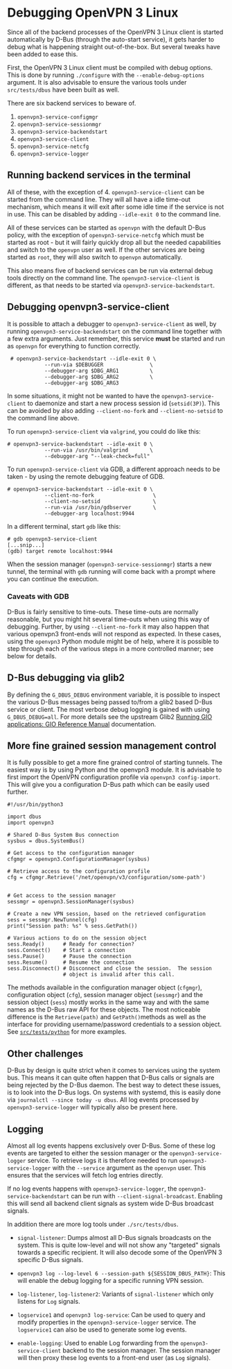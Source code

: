 Debugging OpenVPN 3 Linux
=========================

Since all of the backend processes of the OpenVPN 3 Linux client is started
automatically by D-Bus (through the auto-start service), it gets harder to debug
what is happening straight out-of-the-box.  But several tweaks have been added
to ease this.

First, the OpenVPN 3 Linux client must be compiled with debug options.  This is
done by running `./configure` with the `--enable-debug-options` argument.
It is also advisable to ensure the various tools under `src/tests/dbus` have
been built as well.

There are six backend services to beware of.

  1. `openvpn3-service-configmgr`
  2. `openvpn3-service-sessionmgr`
  3. `openvpn3-service-backendstart`
  4. `openvpn3-service-client`
  5. `openvpn3-service-netcfg`
  6. `openvpn3-service-logger`

## Running backend services in the terminal

All of these, with the exception of 4. `openvpn3-service-client` can be
started from the command line.  They will all have a idle time-out mechanism,
which means it will exit after some idle time if the service is not in use.
This can be disabled by adding `--idle-exit 0` to the command line.

All of these services can be started as `openvpn` with the default D-Bus
policy, with the exception of `openvpn3-service-netcfg` which must be
started as root - but it will fairly quickly drop all but the needed
capabilities and switch to the `openvpn` user as well.  If the other
services are being started as `root`, they will also switch to `openvpn`
automatically.

This also means five of backend services can be run via external debug tools
directly on the command line.   The `openvpn3-service-client` is
different, as that needs to be started via `openvpn3-service-backendstart`.

## Debugging openvpn3-service-client

It is possible to attach a debugger to `openvpn3-service-client` as well, by
running `openvpn3-service-backendstart` on the command line together with a
few extra arguments.  Just remember, this service **must** be started and run as
`openvpn` for everything to function correctly.

     # openvpn3-service-backendstart --idle-exit 0 \
                --run-via $DEBUGGER               \
                --debugger-arg $DBG_ARG1          \
                --debugger-arg $DBG_ARG2          \
                --debugger-arg $DBG_ARG3

In some situations, it might not be wanted to have the
`openvpn3-service-client` to daemonize and start a new process session id
(`setsid(3P)`).  This can be avoided by also adding `--client-no-fork` and
`--client-no-setsid` to the command line above.

To run `openvpn3-service-client` via `valgrind`, you could do like this:

    # openvpn3-service-backendstart --idle-exit 0 \
                --run-via /usr/bin/valgrind       \
                --debugger-arg "--leak-check=full"

To run `openvpn3-service-client` via GDB, a different approach needs to be
taken - by using the remote debugging feature of GDB.

    # openvpn3-service-backendstart --idle-exit 0 \
                --client-no-fork                   \
                --client-no-setsid                 \
                --run-via /usr/bin/gdbserver       \
                --debugger-arg localhost:9944

In a different terminal, start `gdb` like this:

    # gdb openvpn3-service-client
    [...snip...]
    (gdb) target remote localhost:9944

When the session manager (`openvpn3-service-sessionmgr`) starts a new
tunnel, the terminal with `gdb` running will come back with a prompt where you
can continue the execution.

### Caveats with GDB
D-Bus is fairly sensitive to time-outs.  These time-outs are normally reasonable,
but you might hit several time-outs when using this way of debugging.  Further,
by using `--client-no-fork` it may also happen that various openvpn3
front-ends will not respond as expected.  In these cases, using the `openvpn3`
Python module might be of help, where it is possible to step through each of
the various steps in a more controlled manner; see below for details.


## D-Bus debugging via glib2

By defining the `G_DBUS_DEBUG` environment variable, it is possible to
inspect the various D-Bus messages being passed to/from a glib2 based D-Bus
service or client.  The most verbose debug logging is gained with using
`G_DBUS_DEBUG=all`.  For more details see the upstream Glib2
[Running GIO applications: GIO Reference Manual](https://developer.gnome.org/gio/stable/running-gio-apps.html) documentation.


## More fine grained session management control

It is fully possible to get a more fine grained control of starting tunnels.
The easiest way is by using Python and the openvpn3 module.  It is advisable to
first import the OpenVPN configuration profile via `openvpn3 config-import`.
This will give you a configuration D-Bus path which can be easily used further.

    #!/usr/bin/python3
    
    import dbus
    import openvpn3
    
    # Shared D-Bus System Bus connection
    sysbus = dbus.SystemBus()
    
    # Get access to the configuration manager
    cfgmgr = openvpn3.ConfigurationManager(sysbus)
    
    # Retrieve access to the configuration profile
    cfg = cfgmgr.Retrieve('/net/openvpn/v3/configuration/some-path')
    
    
    # Get access to the session manager
    sessmgr = openvpn3.SessionManager(sysbus)
    
    # Create a new VPN session, based on the retrieved configuration
    sess = sessmgr.NewTunnel(cfg)
    print("Session path: %s" % sess.GetPath())
    
    # Various actions to do on the session object
    sess.Ready()      # Ready for connection?
    sess.Connect()    # Start a connection
    sess.Pause()      # Pause the connection
    sess.Resume()     # Resume the connection
    sess.Disconnect() # Disconnect and close the session.  The session
                      # object is invalid after this call.

The methods available in the configuration manager object (`cfgmgr`),
configuration object (`cfg`), session manager object (`sessmgr`) and the
session object (`sess`) mostly works in the same way and with the same names
as the D-Bus raw API for these objects.  The most noticeable difference is the
`Retrieve(path)` and `GetPath()`methods as well as the interface for
providing username/password credentials to a session object.  See
[`src/tests/python`](../src/tests/python) for more examples.

## Other challenges
D-Bus by design is quite strict when it comes to services using the system
bus.  This means it can quite often happen that D-Bus calls or signals are
being rejected by the D-Bus daemon.  The best way to detect these issues, is
to look into the D-Bus logs.  On systems with systemd, this is easily done
via `journalctl --since today -u dbus`.  All log events processed by
`openvpn3-service-logger` will typically also be present here.


## Logging

Almost all log events happens exclusively over D-Bus.  Some of these log events
are targeted to either the session manager or the `openvpn3-service-logger`
service.  To retrieve logs it is therefore needed to run
`openvpn3-service-logger` with the `--service` argument as the `openvpn`
user.  This ensures that the services will fetch log entries directly.

If no log events happens with `openvpn3-service-logger`, the
`openvpn3-service-backendstart` can be run with
`--client-signal-broadcast`.  Enabling this will send all backend client
signals as system wide D-Bus broadcast signals.

In addition there are more log tools under `./src/tests/dbus`.

  * `signal-listener`:  Dumps almost all D-Bus signals broadcasts on the
     system.  This is quite low-level and will not show any "targeted"
     signals towards a specific recipient.  It will also decode some
     of the OpenVPN 3 specific D-Bus signals.

  * `openvpn3 log --log-level 6 --session-path ${SESSION_DBUS_PATH}`: This
     will enable the debug logging for a specific running VPN session.

  * `log-listener`, `log-listener2`:  Variants of `signal-listener` which
     only listens for `Log` signals.

  * `logservice1` and `openvpn3 log-service`:  Can be used to query and
     modify properties in the `openvpn3-service-logger` service.  The
     `logservice1` can also be used to generate some log events.

  * `enable-logging`: Used to enable Log forwarding from the
    `openvpn3-service-client` backend to the session manager.  The session
     manager will then proxy these log events to a front-end user
     (as `Log` signals).
